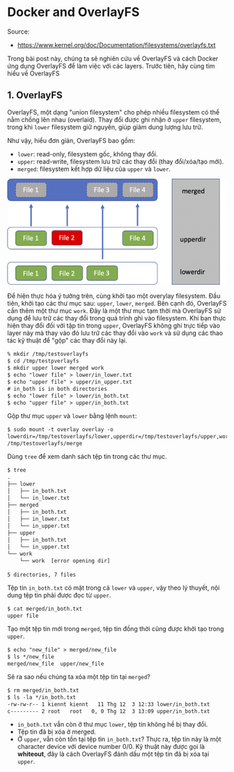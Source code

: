 # Docker and OverlayFS

Source:

- <https://www.kernel.org/doc/Documentation/filesystems/overlayfs.txt>

Trong bài post này, chúng ta sẽ nghiên cứu về OverlayFS và cách Docker ứng dụng OverlayFS để làm việc với các layers. Trước tiên, hãy cùng tìm hiểu về OverlayFS

## 1. OverlayFS

OverlayFS, một dạng "union filesystem" cho phép nhiều filesystem có thể nằm chồng lên nhau (overlaid). Thay đổi được ghi nhận ở `upper` filesystem, trong khi `lower` filesystem giữ nguyên, giúp giảm dung lượng lưu trữ.

Như vậy, hiểu đơn giản, OverlayFS bao gồm:

- `lower`: read-only, filesystem gốc, không thay đổi.
- `upper`: read-write, filesystem lưu trữ các thay đổi (thay đổi/xóa/tạo mới).
- `merged`: filesystem kết hợp dữ liệu của `upper` và `lower`.

![](./upper-lower-dir-768x371.png)

Để hiện thực hóa ý tưởng trên, cùng khởi tạo một overylay filesystem. Đầu tiên, khởi tạo các thư mục sau: `upper`, `lower`, `merged`. Bên cạnh đó, OverlayFS cần thêm một thư mục `work`. Đây là một thư mục tạm thời mà OverlayFS sử dụng để lưu trữ các thay đổi trong quá trình ghi vào filesystem. Khi bạn thực hiện thay đổi đối với tập tin trong `upper`, OverlayFS không ghi trực tiếp vào layer này mà thay vào đó lưu trữ các thay đổi vào `work` và sử dụng các thao tác kỹ thuật để "gộp" các thay đổi này lại.

```shell
% mkdir /tmp/testoverlayfs
$ cd /tmp/testpverlayfs
$ mkdir upper lower merged work
$ echo "lower file" > lower/in_lower.txt
$ echo "upper file" > upper/in_upper.txt
# in_both is in both directories
$ echo "lower file" > lower/in_both.txt
$ echo "upper file" > upper/in_both.txt
```

Gộp thư mục `upper` và `lower` bằng lệnh `mount`:

```shell
$ sudo mount -t overlay overlay -o lowerdir=/tmp/testoverlayfs/lower,upperdir=/tmp/testoverlayfs/upper,workdir=/tmp/testoverlayfs/work /tmp/testoverlayfs/merge
```

Dùng `tree` để xem danh sách tệp tin trong các thư mục.

```shell
$ tree
.
├── lower
│   ├── in_both.txt
│   └── in_lower.txt
├── merged
│   ├── in_both.txt
│   ├── in_lower.txt
│   └── in_upper.txt
├── upper
│   ├── in_both.txt
│   └── in_upper.txt
└── work
    └── work  [error opening dir]

5 directories, 7 files
```

Tệp tin `in_both.txt` có mặt trong cả `lower` và `upper`, vậy theo lý thuyết, nội dung tệp tin phải được đọc từ `upper`.

```shell
$ cat merged/in_both.txt
upper file
```

Tạo một tệp tin mới trong `merged`, tệp tin đồng thời cũng được khởi tạo trong `upper`.

```shell
$ echo "new_file" > merged/new_file
$ ls */new_file
merged/new_file  upper/new_file
```

Sẽ ra sao nếu chúng ta xóa một tệp tin tại `merged`?

```shell
$ rm merged/in_both.txt
$ ls -la */in_both.txt
-rw-rw-r-- 1 kiennt kiennt   11 Thg 12  3 12:33 lower/in_both.txt
c--------- 2 root   root   0, 0 Thg 12  3 13:09 upper/in_both.txt
```

- `in_both.txt` vẫn còn ở thư mục `lower`, tệp tin không hề bị thay đổi.
- Tệp tin đã bị xóa ở merged.
- Ở `upper`, vẫn còn tồn tại tệp tin `in_both.txt`? Thực ra, tệp tin này là một character device với device number 0/0. Kỹ thuật này được gọi là **whiteout**, đây là cách OverlayFS đánh dấu một tệp tin đã bị xóa tại `upper`.
